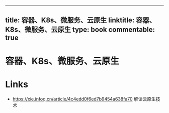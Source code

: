 
---
title: 容器、K8s、微服务、云原生
linktitle: 容器、K8s、微服务、云原生
type: book
commentable: true
---

# 容器、K8s、微服务、云原生

# Links

- https://xie.infoq.cn/article/4c4edd0f6ed7b9454a638fa70 解读云原生技术
    